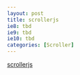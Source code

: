 ```yaml
---
layout: post
title: scrollerjs
ie8: tbd
ie9: tbd
ie10: tbd
categories: [Scroller]
---
```

[scrollerjs](https://github.com/forcedotcom/scrollerjs)
